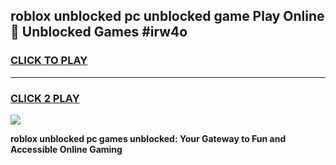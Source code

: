
## roblox unblocked pc unblocked game Play Online 👋 Unblocked Games #irw4o
<h3>
<a href="https://premium.freeplayer.one?title=roblox_unblocked_pc&ref=21F">CLICK TO PLAY</a></h3>
<hr>

<h3>
<a href="https://premium.freeplayer.one?title=roblox_unblocked_pc&ref=21F">CLICK 2 PLAY</a>
  
</h3>

<a href="https://premium.freeplayer.one?title=roblox_unblocked_pc&ref=21F/"><img src="https://clearcache.store/games.png"></a>


**roblox unblocked pc games unblocked: Your Gateway to Fun and Accessible Online Gaming**
